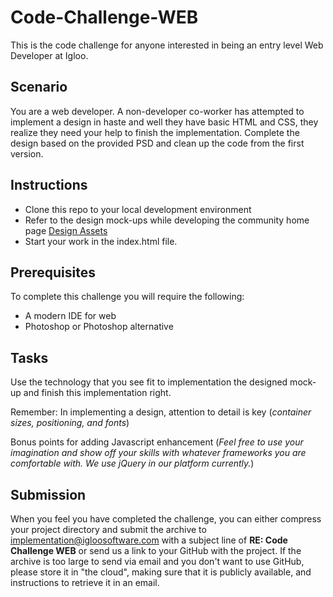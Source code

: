 # Code-Challenge-WEB
This is the code challenge for anyone interested in being an entry level Web Developer at Igloo.

## Scenario
You are a web developer. A non-developer co-worker has attempted to implement a design in haste and well they have basic HTML and CSS, they realize they need your help to finish the implementation.
Complete the design based on the provided PSD and clean up the code from the first version.

## Instructions
* Clone this repo to your local development environment
* Refer to the design mock-ups while developing the community home page [Design Assets](https://github.com/IglooSoftware/Code-Challenge-WEB/tree/master/assets)
* Start your work in the index.html file.

## Prerequisites
To complete this challenge you will require the following:
* A modern IDE for web
* Photoshop or Photoshop alternative

## Tasks
Use the technology that you see fit to implementation the designed mock-up and finish this implementation right.

Remember: In implementing a design, attention to detail is key (*container sizes, positioning, and fonts*)

Bonus points for adding Javascript enhancement (*Feel free to use your imagination and show off your skills with whatever frameworks you are comfortable with. We use jQuery in our platform currently.*)

## Submission
When you feel you have completed the challenge, you can either compress your project directory and submit the archive to [implementation@igloosoftware.com](mailto:implementation@igloosoftware.com) with a subject line of **RE: Code Challenge WEB** or send us a link to your GitHub with the project. If the archive is too large to send via email and you don't want to use GitHub, please store it in "the cloud", making sure that it is publicly available, and instructions to retrieve it in an email.
